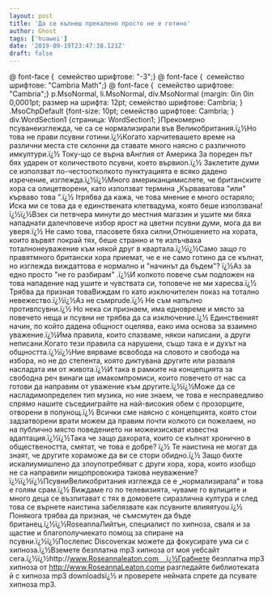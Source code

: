 ```yaml
---
layout: post
title: 'Да се кълнеш прекалено просто не е готино'
author: Ghost
tags: ['huawei']
date: '2019-09-19T23:47:38.121Z'
draft: false
---
```


@ font-face {  семейство шрифтове: "-3";} @ font-face {  семейство шрифтове: "Cambria Math";} @ font-face {  семейство шрифтове: "Cambria";} p.MsoNormal, li.MsoNormal, div.MsoNormal {margin: 0in 0in 0,0001pt; размер на шрифта: 12pt; семейство шрифтове: Cambria; } .MsoChpDefault {font-size: 10pt; семейство шрифтове: Cambria; } div.WordSection1 {страница: WordSection1; }Прекомерно псуванеизглежда, че са се нормализирали във Великобритания.ï¿½Но това не прави псувни готини.ï¿½Когато харчитевашето време на различни места сте склонни да ставате много наясно с различното имкултури.ï¿½ Току-що се върна вАнглия от Америка За пореден път бях ударен от количеството псувни, което вървиon.ï¿½ Заклетите думи се използват по-честоотколкото пунктуацията е всяко дадено изречение, изглежда.ï¿½ï¿½Много американцимислете, че британските хора са олицетворени, като използват термина „Кърваватова "или" кърваво това ".ï¿½ Iтрябва да кажа, че това мнение е много остаряло; Иска ми се това да е единствената клетвадума, която беше използвана!ï¿½ï¿½Взех си петвчера минути до местния магазин и ушите ми бяха нападнати далечповече избор ярост на цветни псувни думи, мога да ви уверя.ï¿½ Не само това, гласовете бяха силни,Отношението на хората, които вървят покрай тях, беше странно и те излъчваха тоталнонеуважение към някой друг в квартала.ï¿½ï¿½Само защо го правятмного британски хора приемат, че е не само готино да се кълнат, но изглежда виждаттова е нормално и "начинът да бъдем"? ï¿½Аз за едно просто "не го разбирам" .ï¿½И колкото повече съм подложен на това нападение над ушите и чувствата си, топовече не ми харесва.ï¿½ Трябва да призная товаВиждам го като изключителен показ на тотално невежество.ï¿½ï¿½Аз не съмprude.ï¿½ Не съм напълно противпсувни.ï¿½ Но нека си признаем, има едновреме и място за повечето неща и псувни не трябва да са изключение.ï¿½ Единственият начин, по който дадена общност оцелява, еако има основа за взаимно уважение.ï¿½Има правила, които спазваме, някои написани, а други неписани.Когато тези правила са нарушени, също така е и духът на общността.ï¿½ï¿½Ние вярваме всвобода на словото и свобода на избора, но не до степента, която диктувана другите или разваля насладата им от живота.ï¿½И така в рамките на концепцията за свободна реч винаги ще имакомпромиси, които повечето от нас са готови да направим от уважение към другите.ï¿½ï¿½Може да се насладимопределен тип музика, но ние знаем, че това е несправедливо спрямо нашите съседииграйте на най-високия обем с прозорците, отворени в полунощ.ï¿½ Всички сме наясно с концепцията, която стои задзатворени врати можем да правим почти колкото си пожелаем, но на публично място поведението ни можеизискват известна адаптация.ï¿½ï¿½Така че защо дахората, които се кълнат хронично в обществеността, смятат, че това е добре? ï¿½ Те наистина не могат да знаят, че другите хораможе да ви се стори обидно.ï¿½ Защо бихте искалиумишлено да злоупотребяват с други хора, хора, които изобщо не са направили нищопровокира такова неуважение? ï¿½ï¿½ï¿½ПсувниВеликобритания изглежда се е „нормализирала“ и това е голям срам.ï¿½ Виждаме го по телевизията, чуваме го вулиците и много деца се възпитават с тях в домовете сиразлична култура и след това се върнете наистина забелязвате как псувните влияятyou.ï¿½ Понякога трябва да призная, че съмсмутен да бъде британец.ï¿½ï¿½RoseannaЛийтън, специалист по хипноза, сваля и за щастие и благополучиекато помощ за спиране на псувни.ï¿½ï¿½Послепис Discoverкак можете да фокусирате ума си с хипноза.ï¿½Вземете безплатна mp3 хипноза от моя уебсайт сега.ï¿½ï¿½http://www.Roseannaleaton.com    ï¿½Грабнете безплатна mp3 хипноза от http://www.RoseannaLeaton.comи разгледайте библиотеката й с хипноза mp3 downloadsï¿½ и проверете нейната спрете да псувате хипноза mp3.
